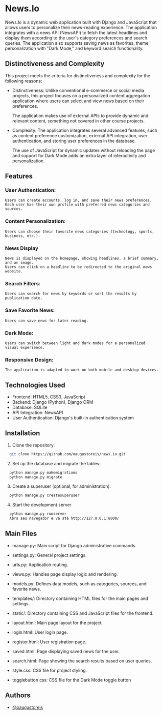 
# News.Io

News.Io is a dynamic web application built with Django and JavaScript that allows users to personalize their news-reading experience. The application integrates with a news API (NewsAPI) to fetch the latest headlines and display them according to the user's category preferences and search queries. The application also supports saving news as favorites, theme personalization with "Dark Mode," and keyword search functionality.


## Distinctiveness and Complexity
This project meets the criteria for distinctiveness and complexity for the following reasons:

- Distinctiveness:
    Unlike conventional e-commerce or social media projects, this project focuses on a personalized content aggregation application where users can select and view news based on their preferences.

    The application makes use of external APIs to provide dynamic and relevant content, something not covered in other course projects.


- Complexity:
    The application integrates several advanced features, such as content preference customization, external API integration, user authentication, and storing user preferences in the database.

    The use of JavaScript for dynamic updates without reloading the page and support for Dark Mode adds an extra layer of interactivity and personalization.
  
## Features

  ### User Authentication:
    Users can create accounts, log in, and save their news preferences.
    Each user has their own profile with preferred news categories and sources.

  ### Content Personalization:
    Users can choose their favorite news categories (technology, sports, business, etc.).

  ### News Display
    News is displayed on the homepage, showing headlines, a brief summary, and an image.
    Users can click on a headline to be redirected to the original news website.

  ### Search Filters:
    Users can search for news by keywords or sort the results by publication date.

  ### Save Favorite News:
    Users can save news for later reading.

  ###  Dark Mode:
    Users can switch between light and dark modes for a personalized visual experience.
    
  ### Responsive Design:
    The application is adapted to work on both mobile and desktop devices.

## Technologies Used

- Frontend: HTML5, CSS3, JavaScript
- Backend: Django (Python), Django ORM
- Database: SQLite
- API Integration: NewsAPI
- User Authentication: Django's built-in authentication system


## Installation

1. Clone the repository:

```bash
  git clone https://github.com/oaugustoreis/news.io.git
```
2. Set up the database and migrate the tables:

```bash
  python manage.py makemigrations
  python manage.py migrate
```
3. Create a superuser (optional, for administration):

```bash
  python manage.py createsuperuser
```
4. Start the development server

```bash
  python manage.py runserver
  Abra seu navegador e vá até http://127.0.0.1:8000/
```

## Main Files

- manage.py: Main script for Django administrative commands.

- settings.py: General project settings.

- urls.py: Application routing.

- views.py: Handles page display logic and rendering.

- models.py: Defines data models, such as categories, sources, and favorite news.

- templates/: Directory containing HTML files for the main pages and settings.

- static/: Directory containing CSS and JavaScript files for the frontend.

- layout.html: Main page layout for the project.

- login.html: User login page.

- register.html: User registration page.

- saved.html: Page displaying saved news for the user.

- search.html: Page showing the search results based on user queries.

- style.css: CSS file for project styling.

- togglebutton.css: CSS file for the Dark Mode toggle button

## Authors

- [@oaugustoreis](https://www.github.com/oaugustoreis)

